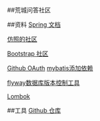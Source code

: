 ##荒城问答社区


##资料
[Spring 文档](https://spring.io/guides/gs/serving-web-content/)

[仿照的社区](https://elasticsearch.cn/)

[Bootstrap 社区](https://v3.bootcss.com/)

[Github OAuth](https://docs.github.com/en/developers/apps/creating-an-oauth-app)
[mybatis添加依赖](http://mybatis.org/spring-boot-starter/mybatis-spring-boot-autoconfigure)

[flyway数据库版本控制工具](https://flywaydb.org/documentation/getstarted/how)

[Lombok](https://projectlombok.org/setup/maven)


##工具
[Github 仓库](https://github.com/huangchengbuhuang/comunity)
